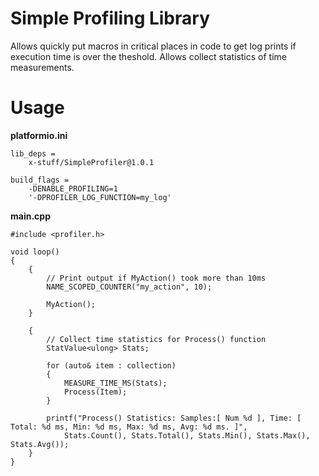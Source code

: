 # Simple Profiling Library

Allows quickly put macros in critical places in code to get log prints if execution time is over the theshold.
Allows collect statistics of time measurements.

# Usage

**platformio.ini**
```
lib_deps =
    x-stuff/SimpleProfiler@1.0.1

build_flags =
    -DENABLE_PROFILING=1
    '-DPROFILER_LOG_FUNCTION=my_log'
```

**main.cpp**
```
#include <profiler.h>

void loop()
{
    {
        // Print output if MyAction() took more than 10ms
        NAME_SCOPED_COUNTER("my_action", 10);

        MyAction();
    }

    {
        // Collect time statistics for Process() function
        StatValue<ulong> Stats;

        for (auto& item : collection)
        {
            MEASURE_TIME_MS(Stats);
            Process(Item);
        }

        printf("Process() Statistics: Samples:[ Num %d ], Time: [ Total: %d ms, Min: %d ms, Max: %d ms, Avg: %d ms. ]",
            Stats.Count(), Stats.Total(), Stats.Min(), Stats.Max(), Stats.Avg());
    }
}
```